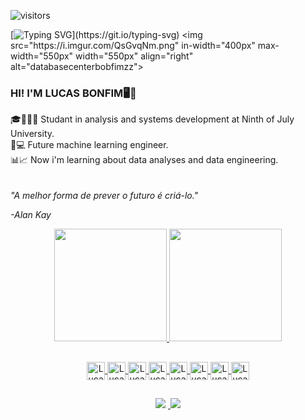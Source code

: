  ![visitors](https://visitor-badge.glitch.me/badge?page_id=https://github.com/lucasbonfimzz)

[![Typing SVG](https://readme-typing-svg.demolab.com?font=Fira+Code&pause=1000&color=0BF701&width=435&lines=Bem-vindo+ao+meu+perfil+do+Github!;Welcome+to+my+Github+profile!)](https://git.io/typing-svg)
<img src="https://i.imgur.com/QsGvqNm.png" in-width="400px" max-width="550px" width="550px" align="right" alt="databasecenterbobfimzz">

<H3> HI! I'M LUCAS BONFIM🖥🤖</H3>
🎓👨🏽‍🎓 Studant in analysis and systems development at Ninth of July University.<br>
🤖💻 Future machine learning engineer.<br>
📊📈 Now i'm learning about data analyses and data engineering.
<br>
<br>
<br>
<i>"A melhor forma de prever o futuro é criá-lo."

-Alan Kay</i>

 
<div align="center">
  <a href="https://github.com/BonfimLucas">
  <img height="180em" src="https://github-readme-stats.vercel.app/api?username=BonfimLucas&show_icons=true&theme=chartreuse-dark"/>
  <img height="180em" src="https://github-readme-stats.vercel.app/api/top-langs/?username=BonfimLucas&layout=compact&langs_count=7&theme=chartreuse-dark"/>
</div>
  
  ##
    
  <div align="center">
  <img align="center" alt="Lucas-ICON" height="29" width="29" src="https://www.svgrepo.com/show/331553/python-package-index.svg" />
  <img align="center" alt="Lucas-NUMPY" height="29" width="29" src="https://cdn.jsdelivr.net/gh/devicons/devicon/icons/numpy/numpy-original.svg" />
   <img align="center" alt="Lucas-ICON" height="29" width="29"  src="https://cdn.jsdelivr.net/gh/devicons/devicon/icons/java/java-original.svg" />
  <img align="center" alt="Lucas-ICON" height="29" width="29" src="https://cdn.jsdelivr.net/gh/devicons/devicon/icons/mysql/mysql-original.svg" />
   <img align="center" alt="Lucas-RSTUDIO" height="29" width="29"   src="https://cdn.jsdelivr.net/gh/devicons/devicon/icons/rstudio/rstudio-original.svg" />
  <img align="center" alt="Lucas-PANDAS" height="29" width="29" src="https://cdn.jsdelivr.net/gh/devicons/devicon/icons/pandas/pandas-original.svg" />
  <img align="center" alt="Lucas-ICON" height="29" width="29" src="https://cdn.jsdelivr.net/gh/devicons/devicon/icons/jupyter/jupyter-original-wordmark.svg" />
  <img align="center" alt="Lucas-ICON" height="29" width="29" src="https://cdn.jsdelivr.net/gh/devicons/devicon/icons/amazonwebservices/amazonwebservices-original.svg" />
   
    
  
    
  </div>
  
  ##
    
  <div align="center">
   <a href="https://www.instagram.com/lucasbonfimzz/" target="_blank"><img src="https://img.shields.io/badge/-Instagram-%23E4405F?style=for-the-badge&logo=instagram&logoColor=white" target="_blank"></a>
    <a href="https://www.linkedin.com/in/lucas-bonfim-8a29b922b/" target="_blanck"><img scr="https://img.shields.io/badge/LinkedIn-0077B5?style=for-the-badge&logo=linkedin&logoColor=white"</a>  
      <a href="https://www.linkedin.com/in/lucas-bonfim-8a29b922b/" target="_blank"><img src="https://img.shields.io/badge/LinkedIn-0077B5?style=for-the-badge&logo=linkedin&logoColor=white" target="_blank"></a>
    
  </div>

 

